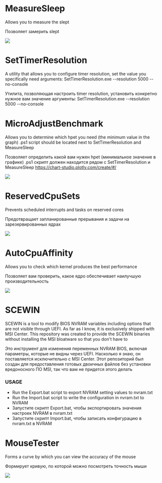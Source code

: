 # MeasureSleep
Allows you to measure the slept

Позволяет замерить slept

<image src="Pictures/MeasureSleep.jpg">

# SetTimerResolution
A utility that allows you to configure timer resolution, set the value you specifically need
arguments: SetTimerResolution.exe --resolution 5000 --no-console

Утилита, позволяющая настроить timer resolution, установить конкретно нужное вам значение
аргументы: SetTimerResolution.exe --resolution 5000 --no-console

# MicroAdjustBenchmark
Allows you to determine which hpet you need (the minimum value in the graph)
.ps1 script should be located next to SetTimerResolution and MeasureSleep

Позволяет определить какой вам нужен hpet (минимальное значение в графике)
.ps1 скрипт должен находится рядом с SetTimerResolution и MeasureSleep
https://chart-studio.plotly.com/create/#/

<image src="Pictures/MicroAdjustBenchmark.png">

# ReservedCpuSets
Prevents scheduled interrupts and tasks on reserved cores

Предотвращает запланированные прерывания и задачи на зарезервированных ядрах

<image src="Pictures/ReservedCpuSets.jpg">

# AutoCpuAffinity
Allows you to check which kernel produces the best performance

Позволяет вам проверить, какое ядро обеспечивает наилучшую производительность

<image src="Pictures/AutoGpuAffinity.jpg">

# SCEWIN
SCEWIN is a tool to modify BIOS NVRAM variables including options that are not visible through UEFI. As far as I know, it is exclusively shipped with MSI Center. This repository was created to provide the SCEWIN binaries without installing the MSI bloatware so that you don't have to

Это инструмент для изменения переменных NVRAM BIOS, включая параметры, которые не видны через UEFI. Насколько я знаю, он поставляется исключительно с MSI Center. Этот репозиторий был создан для предоставления готовых двоичных файлов без установки вредоносного ПО MSI, так что вам не придется этого делать

### USAGE
* Run the Export.bat script to export NVRAM setting values to nvram.txt
* Run the Import.bat script to write the configuration in nvram.txt to NVRAM
* Запустите скрипт Export.bat, чтобы экспортировать значения настроек NVRAM в nvram.txt
* Запустите скрипт Import.bat, чтобы записать конфигурацию в nvram.txt в NVRAM

# MouseTester
Forms a curve by which you can view the accuracy of the mouse

Формирует кривую, по которой можно посмотреть точность мыши

<image src="Pictures/MouseTester.jpg">
